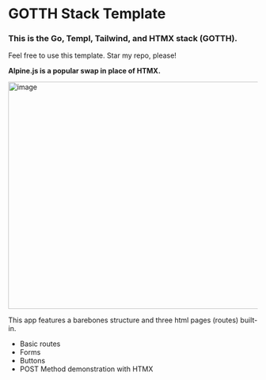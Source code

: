 # GOTTH Stack Template 

### This is the Go, Templ, Tailwind, and HTMX stack (GOTTH). 

Feel free to use this template. Star my repo, please!

**Alpine.js is a popular swap in place of HTMX.**

<img width="600" height="460" alt="image" src="https://github.com/user-attachments/assets/0bf42d50-78cc-4964-b213-b87c5088b7df" />

This app features a barebones structure and three html pages (routes) built-in. 

- Basic routes 
- Forms
- Buttons
- POST Method demonstration with HTMX
